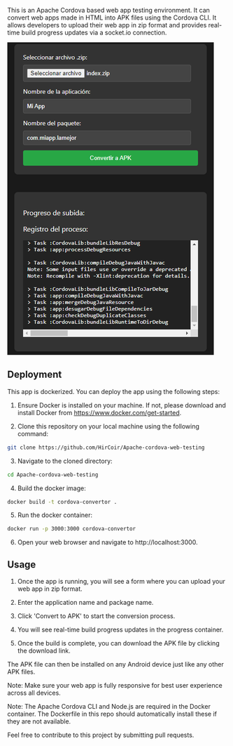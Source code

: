 This is an Apache Cordova based web app testing environment. It can convert web apps made in HTML into APK files using the Cordova CLI. It allows developers to upload their web app in zip format and provides real-time build progress updates via a socket.io connection.

![Preview](preview.png)

## Deployment

This app is dockerized. You can deploy the app using the following steps:

1. Ensure Docker is installed on your machine. If not, please download and install Docker from https://www.docker.com/get-started.

2. Clone this repository on your local machine using the following command:

```bash
git clone https://github.com/HirCoir/Apache-cordova-web-testing
```

3. Navigate to the cloned directory:

```bash
cd Apache-cordova-web-testing
```

4. Build the docker image:

```bash
docker build -t cordova-convertor .
```

5. Run the docker container:

```bash
docker run -p 3000:3000 cordova-convertor
```

6. Open your web browser and navigate to http://localhost:3000.

## Usage

1. Once the app is running, you will see a form where you can upload your web app in zip format.

2. Enter the application name and package name.

3. Click 'Convert to APK' to start the conversion process.

4. You will see real-time build progress updates in the progress container.

5. Once the build is complete, you can download the APK file by clicking the download link.

The APK file can then be installed on any Android device just like any other APK files.

Note: Make sure your web app is fully responsive for best user experience across all devices.

Note: The Apache Cordova CLI and Node.js are required in the Docker container. The Dockerfile in this repo should automatically install these if they are not available.

Feel free to contribute to this project by submitting pull requests.
